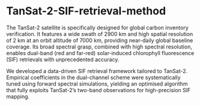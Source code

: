 # TanSat-2-SIF-retrieval-method

The TanSat-2 satellite is specifically designed for global carbon inventory verification. It features a wide swath of 2900 km and high spatial resolution of 2 km at an orbit altitude of 7000 km, providing near-daily global baseline coverage. Its broad spectral grasp, combined with high spectral resolution, enables dual-band (red and far-red) solar-induced chlorophyll fluorescence (SIF) retrievals with unprecedented accuracy.

We developed a data-driven SIF retrieval framework tailored to TanSat-2. Empirical coefficients in the dual-channel scheme were systematically tuned using forward spectral simulations, yielding an optimised algorithm that fully exploits TanSat-2’s two-band observations for high-precision SIF mapping.
